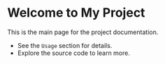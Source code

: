 # Welcome to My Project

This is the main page for the project documentation.

-   See the `Usage` section for details.
-   Explore the source code to learn more.
